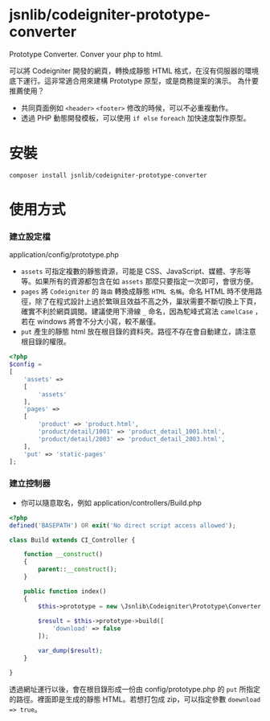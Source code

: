 # jsnlib/codeigniter-prototype-converter
Prototype Converter. Conver your php  to html. 

可以將 Codeigniter 開發的網頁，轉換成靜態 HTML 格式，在沒有伺服器的環境底下運行。這非常適合用來建構 Prototype 原型，或是商務提案的演示。
為什要推薦使用？
- 共同頁面例如 `<header>` `<footer>` 修改的時候，可以不必重複動作。
- 透過 PHP 動態開發模板，可以使用 `if else` `foreach` 加快速度製作原型。

# 安裝
````
composer install jsnlib/codeigniter-prototype-converter
````

# 使用方式

### 建立設定檔
application/config/prototype.php
- `assets` 可指定複數的靜態資源，可能是 CSS、JavaScript、媒體、字形等等。如果所有的資源都包含在如 `assets` 那麼只要指定一次即可，會很方便。
- `pages` 將 `Codeigniter` 的 `路由` 轉換成靜態 `HTML 名稱`。命名 HTML 時不使用路徑，除了在程式設計上過於繁瑣且效益不高之外，巢狀需要不斷切換上下頁，確實不利於網頁調閱。建議使用下滑線 `_` 命名，因為駝峰式寫法 `camelCase` ，若在 windows 將會不分大小寫，較不嚴僅。
- `put` 產生的靜態 html 放在根目錄的資料夾。路徑不存在會自動建立，請注意根目錄的權限。

````php
<?php 
$config = 
[
    'assets' => 
    [
        'assets'
    ],
    'pages' => 
    [
        'product' => 'product.html',
        'product/detail/1001' => 'product_detail_1001.html',
        'product/detail/2003' => 'product_detail_2003.html',
    ],
    'put' => 'static-pages'
];
````

### 建立控制器
- 你可以隨意取名，例如 application/controllers/Build.php
````php
<?php
defined('BASEPATH') OR exit('No direct script access allowed');

class Build extends CI_Controller {

    function __construct()
    {
        parent::__construct();
    }

    public function index()
    {
        $this->prototype = new \Jsnlib\Codeigniter\Prototype\Converter;
        
        $result = $this->prototype->build([
            'download' => false
        ]);

        var_dump($result);
    }

}
````
透過網址運行以後，會在根目錄形成一份由 config/prototype.php 的 `put` 所指定的路徑。裡面即是生成的靜態 HTML。若想打包成 zip，可以指定參數 `doewnload => true`。
